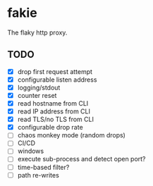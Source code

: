 # fakie

The flaky http proxy.

## TODO

- [x] drop first request attempt
- [x] configurable listen address
- [x] logging/stdout
- [x] counter reset
- [x] read hostname from CLI
- [x] read IP address from CLI
- [x] read TLS/no TLS from CLI
- [x] configurable drop rate
- [ ] chaos monkey mode (random drops)
- [ ] CI/CD
- [ ] windows
- [ ] execute sub-process and detect open port?
- [ ] time-based filter?
- [ ] path re-writes
